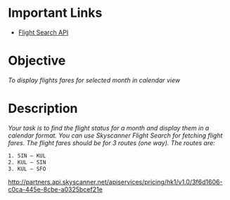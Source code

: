 # Important Links

- [Flight Search API](https://medium.com/rakuten-rapidapi/skyscanner-api-tutorial-on-rakuten-rapidapi-5b89acb8be1)

# Objective 
_To display flights fares for selected month in calendar view_
 
# Description 
_Your task is to find the flight status for a month and display them in a calendar format. You can use Skyscanner Flight Search for fetching flight fares. The flight fares should be for 3 routes (one way). The routes are:_  

```bash
1. SIN – KUL 
2. KUL – SIN 
3. KUL – SFO 
```

http://partners.api.skyscanner.net/apiservices/pricing/hk1/v1.0/3f6d1606-c0ca-445e-8cbe-a0325bcef21e